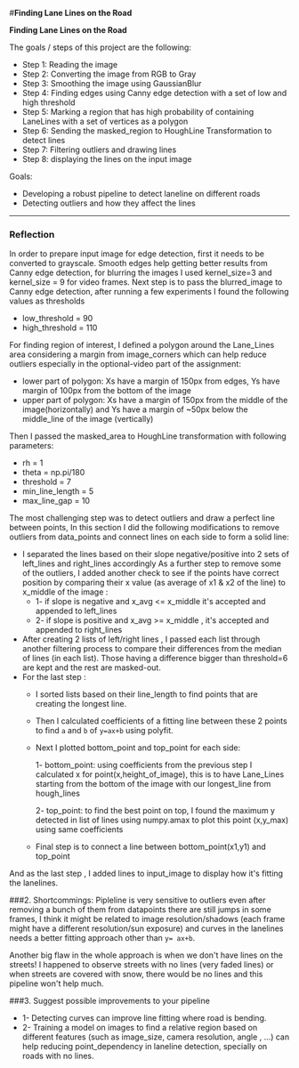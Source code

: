 #**Finding Lane Lines on the Road** 


**Finding Lane Lines on the Road**

The goals / steps of this project are the following:

* Step 1: Reading the image 
* Step 2: Converting the image from RGB to Gray
* Step 3: Smoothing the image using GaussianBlur
* Step 4: Finding edges using Canny edge detection with a set of low and high threshold
* Step 5: Marking a region that has high probability of containing LaneLines with a set of vertices as a polygon
* Step 6: Sending the masked_region to HoughLine Transformation to detect lines
* Step 7: Filtering outliers and drawing lines 
* Step 8: displaying the lines on the input image 

Goals:
* Developing a robust pipeline to detect laneline on different roads
* Detecting outliers and how they affect the lines

---

### Reflection

In order to prepare input image for edge detection, first it needs to be converted to grayscale. Smooth edges help getting better results from Canny edge detection, for blurring the images I used kernel_size=3 and kernel_size = 9 for video frames. 
Next step is to pass the blurred_image to Canny edge detection, after running a few experiments I found the following values as thresholds
 * low_threshold = 90
 * high_threshold = 110

For finding region of interest, I defined a polygon around the Lane_Lines area considering a margin from image_corners which can help reduce outliers especially in the optional-video part of the assignment:
  * lower part of polygon: Xs have a margin of 150px from edges, Ys have margin of 100px from the bottom of the image 
  * upper part of polygon: Xs have a margin of 150px from the middle of the image(horizontally) and Ys have a margin of ~50px below the middle_line of the image (vertically)

Then I passed the masked_area to HoughLine transformation with following parameters:
  * rh = 1
  * theta = np.pi/180
  * threshold = 7
  * min_line_length = 5
  * max_line_gap = 10

The most challenging step was to detect outliers and draw a perfect line between points, In this section I did the following modifications to remove outliers from data_points and connect lines on each side to form a solid line:
   * I separated the lines based on their slope negative/positive into 2 sets of left_lines and right_lines accordingly
     As a further step to remove some of the outliers, I added another check to see if the points have correct position by comparing their x value (as average of x1 & x2 of the line) to x_middle of the image : 
     * 1- if slope is negative and x_avg <= x_middle it's accepted and appended to left_lines
     * 2- if slope is positive and x_avg >= x_middle , it's accepted and appended to right_lines
   * After creating 2 lists of left/right lines , I passed each list through another filtering process to compare their differences from the median of lines (in each list). Those having a difference bigger than threshold=6 are kept and the rest are masked-out.
   * For the last step :
     * I sorted lists based on their line_length to find points that are creating the longest line. 
     * Then I calculated coefficients of a fitting line between these 2 points to find `a` and `b` of `y=ax+b` using polyfit.
     * Next I plotted bottom_point and top_point for each side:

       1- bottom_point: using coefficients from the previous step I calculated x for  point(x,height_of_image), this is to have Lane_Lines starting from the bottom of the image with our longest_line from hough_lines

       2- top_point: to find the best point on top, I found the maximum y detected in list of lines using numpy.amax to plot this point (x,y_max) using same coefficients
       
     * Final step is to connect a line between bottom_point(x1,y1) and top_point 

And as the last step , I added lines to input_image to display how it's fitting the lanelines.

[//]: # (Image References)

[image1]: ./examples/grayscale.jpg "Grayscale"


###2. Shortcommings:
Pipleline is very sensitive to outliers even after removing a bunch of them from datapoints there are still jumps in some frames, I think it might be related to image resolution/shadows (each frame might have a different resolution/sun exposure) and curves in the lanelines needs a better fitting approach other than `y= ax+b`.

Another big flaw in the whole approach is when we don't have lines on the streets! I happened to observe streets with no lines (very faded lines) or when streets are covered with snow, there would be no lines and this pipeline won't help much.

###3. Suggest possible improvements to your pipeline

 * 1- Detecting curves can improve line fitting where road is bending.
 * 2- Training a model on images to find a relative region based on different features (such as image_size, camera resolution, angle , ...) can help reducing point_dependency in laneline detection, specially on roads with no lines.

